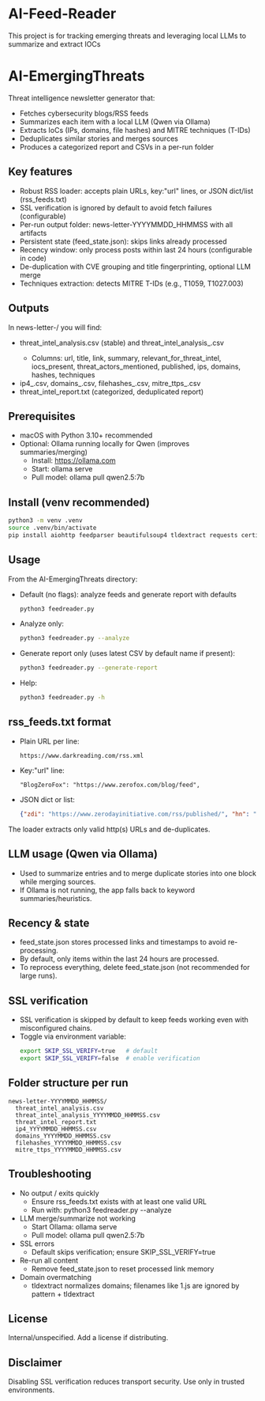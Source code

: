 # AI-Feed-Reader
This project is for tracking emerging threats and leveraging local LLMs to summarize and extract IOCs
# AI-EmergingThreats

Threat intelligence newsletter generator that:
- Fetches cybersecurity blogs/RSS feeds
- Summarizes each item with a local LLM (Qwen via Ollama)
- Extracts IoCs (IPs, domains, file hashes) and MITRE techniques (T-IDs)
- Deduplicates similar stories and merges sources
- Produces a categorized report and CSVs in a per-run folder

## Key features
- Robust RSS loader: accepts plain URLs, key:"url" lines, or JSON dict/list (rss_feeds.txt)
- SSL verification is ignored by default to avoid fetch failures (configurable)
- Per-run output folder: news-letter-YYYYMMDD_HHMMSS with all artifacts
- Persistent state (feed_state.json): skips links already processed
- Recency window: only process posts within last 24 hours (configurable in code)
- De-duplication with CVE grouping and title fingerprinting, optional LLM merge
- Techniques extraction: detects MITRE T-IDs (e.g., T1059, T1027.003)

## Outputs
In news-letter-<timestamp>/ you will find:
- threat_intel_analysis.csv (stable) and threat_intel_analysis_<timestamp>.csv
  - Columns: url, title, link, summary, relevant_for_threat_intel, iocs_present,
    threat_actors_mentioned, published, ips, domains, hashes, techniques
- ip4_<timestamp>.csv, domains_<timestamp>.csv, filehashes_<timestamp>.csv, mitre_ttps_<timestamp>.csv
- threat_intel_report.txt (categorized, deduplicated report)

## Prerequisites
- macOS with Python 3.10+ recommended
- Optional: Ollama running locally for Qwen (improves summaries/merging)
  - Install: https://ollama.com
  - Start: ollama serve
  - Pull model: ollama pull qwen2.5:7b

## Install (venv recommended)
```bash
python3 -m venv .venv
source .venv/bin/activate
pip install aiohttp feedparser beautifulsoup4 tldextract requests certifi openai lxml
```

## Usage
From the AI-EmergingThreats directory:
- Default (no flags): analyze feeds and generate report with defaults
  ```bash
  python3 feedreader.py
  ```
- Analyze only:
  ```bash
  python3 feedreader.py --analyze
  ```
- Generate report only (uses latest CSV by default name if present):
  ```bash
  python3 feedreader.py --generate-report
  ```
- Help:
  ```bash
  python3 feedreader.py -h
  ```

## rss_feeds.txt format
- Plain URL per line:
  ```
  https://www.darkreading.com/rss.xml
  ```
- Key:"url" line:
  ```
  "BlogZeroFox": "https://www.zerofox.com/blog/feed",
  ```
- JSON dict or list:
  ```json
  {"zdi": "https://www.zerodayinitiative.com/rss/published/", "hn": "https://feeds.feedburner.com/TheHackersNews"}
  ```

The loader extracts only valid http(s) URLs and de-duplicates.

## LLM usage (Qwen via Ollama)
- Used to summarize entries and to merge duplicate stories into one block while merging sources.
- If Ollama is not running, the app falls back to keyword summaries/heuristics.

## Recency & state
- feed_state.json stores processed links and timestamps to avoid re-processing.
- By default, only items within the last 24 hours are processed.
- To reprocess everything, delete feed_state.json (not recommended for large runs).

## SSL verification
- SSL verification is skipped by default to keep feeds working even with misconfigured chains.
- Toggle via environment variable:
  ```bash
  export SKIP_SSL_VERIFY=true   # default
  export SKIP_SSL_VERIFY=false  # enable verification
  ```

## Folder structure per run
```
news-letter-YYYYMMDD_HHMMSS/
  threat_intel_analysis.csv
  threat_intel_analysis_YYYYMMDD_HHMMSS.csv
  threat_intel_report.txt
  ip4_YYYYMMDD_HHMMSS.csv
  domains_YYYYMMDD_HHMMSS.csv
  filehashes_YYYYMMDD_HHMMSS.csv
  mitre_ttps_YYYYMMDD_HHMMSS.csv
```

## Troubleshooting
- No output / exits quickly
  - Ensure rss_feeds.txt exists with at least one valid URL
  - Run with: python3 feedreader.py --analyze
- LLM merge/summarize not working
  - Start Ollama: ollama serve
  - Pull model: ollama pull qwen2.5:7b
- SSL errors
  - Default skips verification; ensure SKIP_SSL_VERIFY=true
- Re-run all content
  - Remove feed_state.json to reset processed link memory
- Domain overmatching
  - tldextract normalizes domains; filenames like 1.js are ignored by pattern + tldextract

## License
Internal/unspecified. Add a license if distributing.

## Disclaimer
Disabling SSL verification reduces transport security. Use only in trusted environments.
